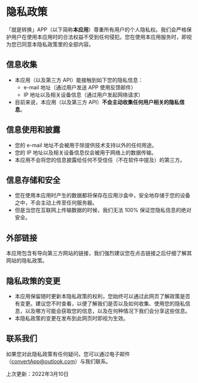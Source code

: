 # **隐私政策**

「就是转换」APP（以下简称**本应用**）尊重所有用户的个⼈隐私权。我们会严格保护用户在使用本应用时的合法权益不受到任何侵犯。您在使用本应用服务时，即视为您已同意本隐私政策里的全部内容。



## 信息收集

- 本应用（以及第三方 API）能接触到如下您的隐私信息：
	- e-mail 地址（通过用户发送 APP 使用反馈邮件）
	- IP 地址以及相关设备信息（通过用户发起网络请求）
- 目前来说，本应用（以及第三方 API）**不会主动收集任何用户相关的隐私信息**。



## 信息使用和披露

- 您的 e-mail 地址不会被用于除提供技术支持以外的任何用途。
- 您的 IP 地址以及相关设备信息仅会被用于网络上的数据传输。
- 本应用不会将您的信息披露给任何不受信任（不在软件中提及）的第三⽅。



## 信息存储和安全

- 您在使用本应用时产生的数据都将保存在应用沙盒中，安全地存储于您的设备之中，不会主动上传至任何服务器。
- 但是当您在互联网上传输数据的时候，我们无法 100% 保证您隐私信息的绝对安全。



## 外部链接

本应用包含有导向第三方网站的链接，我们强烈建议您在点击链接之后仔细了解其网站的隐私政策。



## 隐私政策的变更

- 本应用保留随时更新本隐私政策的权利，您始终可以通过此网页了解政策是否有变更。建议您不时查看，以便了解我们是否以及如何收集、使用您的隐私信息，以及哪方可能会获取您的信息，以及在何种情况下我们会分享这些信息。
- 本隐私政策的变更在发布到此网页时即视为生效。



## 联系我们

如果您对此隐私政策有任何疑问，您可以通过电子邮件（convertApp@outlook.com）与我们联系。



上次更新：2022年3月10日